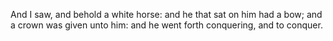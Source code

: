 And I saw, and behold a white horse: and he that sat on him had a bow; and a crown was given unto him: and he went forth conquering, and to conquer.
